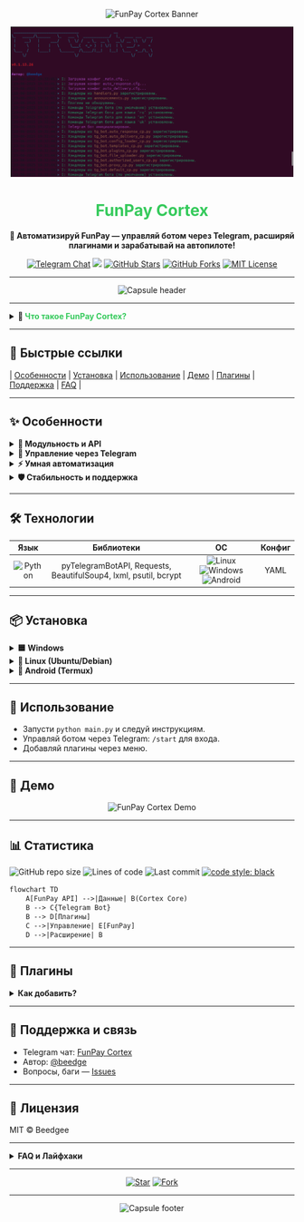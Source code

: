 <!-- Open Graph / Twitter Card Meta -->
<meta property="og:title" content="FunPay Cortex — Авто-Бот для FunPay ☄️" />
<meta property="og:description" content="Мощный Telegram-бот для FunPay: автосдача, автоответы, автоподнятие, плагины. Экономьте время — управляйте ботом через Telegram и расширяйте функционал плагинами!" />
<meta property="og:image" content="https://i.imgur.com/mU4Jum5.png" />
<meta name="twitter:card" content="summary_large_image" />

<p align="center">
  <img src="https://readme-typing-svg.demolab.com?font=Fira+Code&pause=800&color=36CA5C&vCenter=true&width=700&lines=%F0%9F%9A%80+FunPay+Cortex%3A+%D0%91%D0%BE%D1%82%2C+%D0%BA%D0%BE%D1%82%D0%BE%D1%80%D1%8B%D0%B9+%D0%B4%D0%B5%D0%BB%D0%B0%D0%B5%D1%82+%D0%B2%D1%81%D1%91+%D0%B7%D0%B0+%D0%B2%D0%B0%D1%81!+%F0%9F%A7%A1" alt="FunPay Cortex Banner">
</p>

<p align="center">
  <img src="assets/logo.png" width="500" alt="FunPay Cortex Logo"/>
</p>

<h1 align="center">
  <span style="color:#36CA5C"><b>FunPay Cortex</b></span>
</h1>

<p align="center">
  <b>🤖 Автоматизируй FunPay — управляй ботом через Telegram, расширяй плагинами и зарабатывай на автопилоте!</b>
</p>

<p align="center">
  <a href="https://t.me/FunPayCortex"><img src="https://img.shields.io/badge/Telegram-%F0%9F%92%AC%20чат-blue?style=for-the-badge&logo=telegram" alt="Telegram Chat"></a>
  <a href="https://www.python.org/"><img src="https://img.shields.io/badge/Python-3.11%2B-yellow?style=for-the-badge&logo=python"></a>
  <a href="https://github.com/Beedgee/FunPayCortex/stargazers"><img src="https://img.shields.io/github/stars/Beedgee/FunPayCortex?label=Stars&logo=github&color=36CA5C&style=for-the-badge" alt="GitHub Stars"></a>
  <a href="https://github.com/Beedgee/FunPayCortex/network"><img src="https://img.shields.io/github/forks/Beedgee/FunPayCortex?label=Forks&logo=github&color=blueviolet&style=for-the-badge" alt="GitHub Forks"></a>
  <a href="https://opensource.org/licenses/MIT"><img src="https://img.shields.io/badge/License-MIT-green?style=for-the-badge" alt="MIT License"></a>
</p>

---

<p align="center">
  <img src="https://capsule-render.vercel.app/api?type=rect&color=FFEEAD,FFB347,FFCC70,36CA5C,F9F871,FFD700&height=120&section=header&text=FunPay%20Cortex&fontSize=48&fontAlignY=55&desc=Авто-Бот%20для%20FunPay%20на%20Python&descAlignY=75" alt="Capsule header">
</p>

---

<details>
<summary><b>🧠 <span style="color:#36CA5C">Что такое FunPay Cortex?</span></b></summary>

> **FunPay Cortex** — это не просто бот. Это ультимативный мозг для вашей торговли на FunPay.  
> Автовыдача, автоподнятие лотов, автоответы, вечный онлайн, кастомные плагины и полный контроль в Telegram.  
>  
> Не тратьте время вручную — Cortex сделает всю рутину за вас.  
>  
> <img src="https://media.giphy.com/media/3o6Zt481isNVuQI1l6/giphy.gif" width="180" alt="matrix_cortex"/>
>
> <sub>— "Почему бы просто не автоматизировать весь бизнес?" — Cortex (почти)</sub>
</details>

---

## 🚩 Быстрые ссылки

| [Особенности](#-особенности) | [Установка](#-установка) | [Использование](#-использование) | [Демо](#-демо) | [Плагины](#-плагины) | [Поддержка](#-поддержка-и-связь) | [FAQ](#faq-и-лайфхаки) |

---

## ✨ Особенности

<details>
<summary><b>🧩 Модульность и API</b></summary>

- **Изолированная библиотека `FunPayAPI`** — ядро, которое можно использовать отдельно!
- **Плагины** — добавляйте кастомные функции за 5 минут.
- **Мультиязычность** — RU/EN/UA интерфейс.
</details>

<details>
<summary><b>📲 Управление через Telegram</b></summary>

- **Интерактивная панель** — забудьте про ручное редактирование файлов.
- **Мгновенные уведомления** — заказы, отзывы, сообщения.
- **Мульти-админ** — делегируйте управление безопасно.
</details>

<details>
<summary><b>⚡ Умная автоматизация</b></summary>

- **Автовыдача** — кастомная логика, мульти-выдача.
- **Автоподнятие лотов** — обходит лимиты FunPay.
- **Автоответчик** — макросы и авто-команды.
- **Вечный онлайн** — всегда на связи.
</details>

<details>
<summary><b>🛡️ Стабильность и поддержка</b></summary>

- **Proxy** — работает из любого места.
- **systemd сервис** — запуск как сервис.
- **Гибкое логирование** — полный контроль над логами.
- **Авто-обновления** — всегда актуальная версия.
</details>

---

## 🛠️ Технологии

| Язык | Библиотеки | ОС | Конфиг |
|:----:|:----------:|:--:|:------:|
| ![Python](https://img.shields.io/badge/-Python%203.11+-yellow?logo=python&style=flat) | pyTelegramBotAPI, Requests, BeautifulSoup4, lxml, psutil, bcrypt | ![Linux](https://img.shields.io/badge/-Linux-green?logo=linux&style=flat) ![Windows](https://img.shields.io/badge/-Windows-blue?logo=windows&style=flat) ![Android](https://img.shields.io/badge/-Android-brightgreen?logo=android&style=flat) | YAML |

---

## 📦 Установка

<details>
<summary><b>🟦 Windows</b></summary>

1. <a href="https://www.python.org/ftp/python/3.11.0/python-3.11.0-amd64.exe"><b>Скачай Python 3.11+</b></a> и поставь галочку «Add python.exe to PATH» при установке.
2. <b>Скачай архив</b> с кодом FunPay Cortex с <a href="https://github.com/Beedgee/FunPayCortex/archive/refs/heads/main.zip">GitHub</a>.
3. Распакуй архив и перейди в папку проекта.
4. Открой командную строку в этой папке и выполни:
    ```shell
    python -m venv venv
    venv\Scripts\activate
    pip install -r requirements.txt
    python main.py
    ```
5. Следуй инструкциям в консоли и в Telegram-боте.
</details>

<details>
<summary><b>🐧 Linux (Ubuntu/Debian)</b></summary>

1. <b>Установи зависимости:</b>
    ```bash
    sudo apt update && sudo apt install python3 python3-pip python3-venv git -y
    ```
2. <b>Клонируй репозиторий:</b>
    ```bash
    git clone https://github.com/Beedgee/FunPayCortex.git
    cd FunPayCortex
    ```
3. <b>Создай и активируй виртуальное окружение:</b>
    ```bash
    python3 -m venv venv
    source venv/bin/activate
    ```
4. <b>Установи зависимости и запусти настройку:</b>
    ```bash
    pip install -r requirements.txt
    python main.py
    ```
5. <b>Следуй инструкциям в консоли и в Telegram-боте.</b>
</details>

<details>
<summary><b>🤖 Android (Termux)</b></summary>

> **Внимание!**  
> Все тесты были на Termux версией **0.118.3**  
> Скачать рекомендуемую версию:  
> [com.termux_1002.apk (Trashbox.ru)](https://trashbox.ru/files30/2107066/com.termux_1002.apk/#)

1. После скачивания Termux введите команду:
   ```shell
   termux-change-repo
   ```
   - В появившихся окнах везде нажимайте **OK** и дождитесь завершения установки репозиториев.

2. Установка FunPay Cortex:
   ```shell
   pkg install curl -y && curl -sL https://raw.githubusercontent.com/Beedgee/FunPayCortex/main/install.sh | bash
   ```
   - ⏳ Ожидайте окончания установки (примерно 10-25 минут).  
   - ⚠️ Имейте в виду, что скорость зависит от устройства и интернета.

3. Следуйте инструкции на экране.

4. После первичной настройки (там, где golden key, Telegram bot и т.д.), для запуска бота введите:
   ```shell
   python main.py
   ```
   🎉 **Готово!** Теперь вы можете пользоваться FunPay Cortex прямо в Termux.

</details>

---

## 🚀 Использование

- Запусти `python main.py` и следуй инструкциям.
- Управляй ботом через Telegram: `/start` для входа.
- Добавляй плагины через меню.

---

## 🎥 Демо

<p align="center">
  <img src="https://media.giphy.com/media/v1.Y2lkPTc5MGI3NjExMWVxbDA3N2N3eGxjY2p4aGhnbzdjN2V0aGVzZzF0dGc0d2xjY2Z4bCZlcD12MV9naWZzX3NlYXJjaCZjdD1n/sIIhZliQ2k393wXyIC/giphy.gif" width="480" alt="FunPay Cortex Demo">
</p>

<!--
Как добавить демо-видео:
1. Залей видео на YouTube.
2. Добавь превью и ссылку вот так:
[![Демо FunPay Cortex](https://img.youtube.com/vi/ТВОЙ_ID/0.jpg)](https://youtu.be/ТВОЙ_ID)
или просто вставь ссылку на видео.
Можно использовать и gif, и видео.
-->

---

## 📊 Статистика

![GitHub repo size](https://img.shields.io/github/repo-size/Beedgee/FunPayCortex?style=flat-square)
![Lines of code](https://img.shields.io/tokei/lines/github/Beedgee/FunPayCortex?style=flat-square)
![Last commit](https://img.shields.io/github/last-commit/Beedgee/FunPayCortex?style=flat-square)
[![code style: black](https://img.shields.io/badge/code%20style-black-000.svg?style=flat-square)](https://github.com/psf/black)

```mermaid
flowchart TD
    A[FunPay API] -->|Данные| B(Cortex Core)
    B --> C{Telegram Bot}
    B --> D[Плагины]
    C -->|Управление| E[FunPay]
    D -->|Расширение| B
```

---

## 🧩 Плагины

<details>
<summary><b>Как добавить?</b></summary>

1. В Telegram-боте — меню 🧩 Плагины → ➕ Добавить.
2. Отправьте `.py`-файл плагина.
3. Вуаля!
</details>

---

## 🤝 Поддержка и связь

- Telegram чат: [FunPay Cortex](https://t.me/FunPayCortex)
- Автор: [@beedge](https://t.me/beedge)
- Вопросы, баги — [Issues](https://github.com/Beedgee/FunPayCortex/issues)

---

## 📃 Лицензия

MIT © Beedgee

---

<details>
<summary><b>FAQ и Лайфхаки</b></summary>

- **"У меня всё сломалось!"** — Перезапусти! Если не поможет — [пиши](https://t.me/beedge).
- **Можно ли на сервере?** — Конечно, поддерживается systemd.
- **Могу ли я добавить свой плагин?** — Да, смело forкай и PR-ь!
- **Как поддержать проект?** — Поставь ⭐️ вверху страницы или расскажи в чате!
</details>

---

<p align="center">
  <a href="https://github.com/Beedgee/FunPayCortex/stargazers"><img src="https://img.shields.io/github/stars/Beedgee/FunPayCortex?style=social" alt="Star"></a>
  <a href="https://github.com/Beedgee/FunPayCortex/fork"><img src="https://img.shields.io/github/forks/Beedgee/FunPayCortex?style=social" alt="Fork"></a>
</p>

---

<p align="center">
  <img src="https://capsule-render.vercel.app/api?type=rect&color=FFB347,FFD700,FFFACD,ADFF2F,7CFC00,36CA5C&height=80&section=footer&text=FunPay%20Cortex%20%E2%80%94%20Ваша%20торговля%20на%20FunPay%20на%20автопилоте!&fontSize=24&fontAlign=50&fontColor=000000" alt="Capsule footer">
</p>
